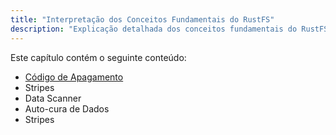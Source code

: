 ```yaml
---
title: "Interpretação dos Conceitos Fundamentais do RustFS"
description: "Explicação detalhada dos conceitos fundamentais do RustFS, incluindo código de apagamento, stripes, Data Scanner, auto-cura de dados, etc. Permitindo aos usuários uma compreensão mais profunda do RustFS."
---
```


Este capítulo contém o seguinte conteúdo:

- [Código de Apagamento](./erasure-coding.md)
- Stripes
- Data Scanner
- Auto-cura de Dados
- Stripes
